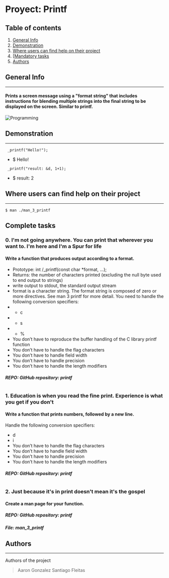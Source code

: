 # Proyect: Printf
## Table of contents
1. [General Info](#general-info)
2. [Demonstration](#demostration)
3. [Where users can find help on their project](#where-users-can-find-help-on-their-project)
4. [[Mandatory tasks](#mandatory-task)
5. [Authors](#authors)
## General Info
***
#### Prints a screen message using a "format string" that includes instructions for blending multiple strings into the final string to be displayed on the screen. Similar to printf.
![Programming](https://th.bing.com/th/id/R.d7e2c996ba4a5960da1b5fc90a31f3be?rik=C7qznfiyAwSj3A&pid=ImgRaw&r=0)

## Demonstration
***
```
 _printf("Hello!");
```

* $ Hello!

```
 _printf("result: &d, 1+1);
```

* $ result: 2

## Where users can find help on their project
***
```
$ man ./man_3_printf
```

## Complete tasks

### 0. I'm not going anywhere. You can print that wherever you want to. I'm here and I'm a Spur for life
#### Write a function that produces output according to a format.
* Prototype: int /_printf(const char *format, ...);
* Returns: the number of characters printed (excluding the null byte used to end output to strings)
* write output to stdout, the standard output stream
* format is a character string. The format string is composed of zero or more directives. See man 3 printf for more detail. You need to handle the following conversion specifiers:
* * c
* * s
* * %
* You don’t have to reproduce the buffer handling of the C library printf function
* You don’t have to handle the flag characters
* You don’t have to handle field width
* You don’t have to handle precision
* You don’t have to handle the length modifiers
##### REPO: GitHub repository: printf
#
### 1. Education is when you read the fine print. Experience is what you get if you don't
#### Write a function that prints numbers, followed by a new line.
Handle the following conversion specifiers:
* d
* i
* You don’t have to handle the flag characters
* You don’t have to handle field width
* You don’t have to handle precision
* You don’t have to handle the length modifiers
##### REPO: GitHub repository: printf
#
### 2. Just because it's in print doesn't mean it's the gospel
#### Create a man page for your function.
##### REPO: GitHub repository: printf
##### File: man_3_printf

## Authors
***
Authors of the project
> Aaron Gonzalez
> Santiago Fleitas
